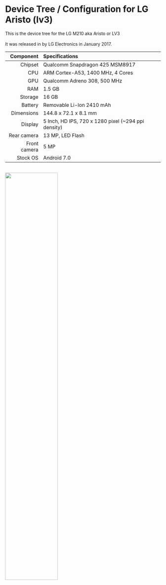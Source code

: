 # Device Tree / Configuration for LG Aristo (lv3)

This is the device tree for the LG M210 aka Aristo or LV3
<br><br>It was released in by LG Electronics in January 2017.
<br>

| Component               | Specifications                                         |
|------------------------:|:-------------------------------------------------------|
| Chipset                 | Qualcomm Snapdragon 425 MSM8917                        |
| CPU                     | ARM Cortex-A53, 1400 MHz, 4 Cores                      |
| GPU                     | Qualcomm Adreno 308, 500 MHz                           |
| RAM                     | 1.5 GB                                                 |
| Storage                 | 16 GB                                                  |
| Battery                 | Removable Li-Ion 2410 mAh                              |
| Dimensions              | 144.8 x 72.1 x 8.1 mm                                  |
| Display                 | 5 Inch, HD IPS, 720 x 1280 pixel (~294 ppi density)    |
| Rear camera             | 13 MP, LED Flash                                       |
| Front camera            | 5 MP                                                   |
| Stock OS                | Android 7.0                                            |
<br>
<img src="https://images-na.ssl-images-amazon.com/images/I/71TzxEG-zrL._AC_SX679_.jpg" width="58%">

